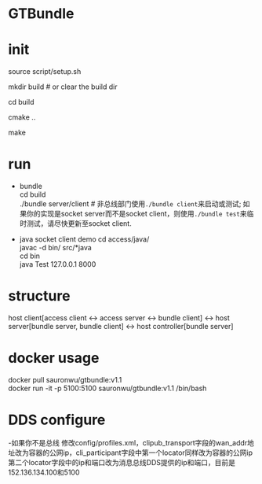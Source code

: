 # GTBundle

# init
source script/setup.sh

mkdir build # or clear the build dir

cd build

cmake ..

make

# run
- bundle  
cd build  
./bundle server/client # 非总线部门使用`./bundle client`来启动或测试; 如果你的实现是socket server而不是socket client，则使用`./bundle test`来临时测试，请尽快更新至socket client.

- java socket client demo 
cd access/java/  
javac -d bin/ src/*java  
cd bin  
java Test 127.0.0.1 8000  

# structure
host client\[access client <-> access server <-> bundle client\] <-> host server\[bundle server, bundle client\] <-> host controller\[bundle server\]

# docker usage
docker pull sauronwu/gtbundle:v1.1  
docker run -it -p 5100:5100 sauronwu/gtbundle:v1.1 /bin/bash

# DDS configure
-如果你不是总线
修改config/profiles.xml，clipub_transport字段的wan_addr地址改为容器的公网ip，cli_participant字段中第一个locator同样改为容器的公网ip第二个locator字段中的ip和端口改为消息总线DDS提供的ip和端口，目前是152.136.134.100和5100
